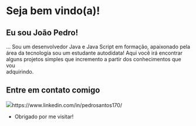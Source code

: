 <!--
**Pedro170/Pedro170** is a ✨ _special_ ✨ repository because its `README.md` (this file) appears on your GitHub profile.

Here are some ideas to get you started:

- 🔭 I’m currently working on ...
- 🌱 I’m currently learning ...
- 👯 I’m looking to collaborate on ...
- 🤔 I’m looking for help with ...
- 💬 Ask me about ...
 -   📫 How to reach me: ...
- 😄 Pronouns: ...
- ⚡ Fun fact: ...
-->

<h1>Seja bem vindo(a)!</h1>
<h2>Eu sou João Pedro!</h2>
 
... Sou um desenvolvedor Java e Java Script em formação, apaixonado pela<br>área da tecnologia sou um estudante autodidata! Aqui você irá encontrar<br>alguns projetos simples que incremento a partir dos conhecimentos que vou<br>adquirindo.
<h2>Entre em contato comigo</h2>
<img src="https://camo.githubusercontent.com/3cb4f5d9ec596ef8907798a4da24611861cdbed69d0e3b3412b08dd06402e2fe/68747470733a2f2f696d672e736869656c64732e696f2f62616467652f2d4c696e6b6564496e2d626c75653f7374796c653d666c61742d737175617265266c6f676f3d4c696e6b6564696e266c6f676f436f6c6f723d7768697465266c696e6b3d6c696e6b5f646f5f7365755f70657266696c5f6e6f5f6c696e6b6564696e">https://www.linkedin.com/in/pedrosantos170/</img>
<ul>
<li>Obrigado por me visitar!</li>
<ul>

<!--
<details>
    <summary></summary>
 <br> Atualmente sou aluno da generation Brasil
</details>
<img src="https://camo.githubusercontent.com/da2f4c885b3e6bc9d0d8c717ae4d2dec793d20af2d5e920e7989220d9608213f/68747470733a2f2f692e696d6775722e636f6d2f4f563474474c382e706e67">
-->
